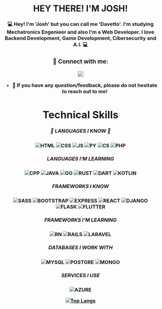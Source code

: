 <h1 align="center">
  HEY THERE! I'M JOSH!
</h1>

<h3 align="center">
 💻 Hey! I'm 'Josh' but you can call me <b>'Davetto'<b>. I'm studying Mechatronics Engenieer and also I'm a Web Developer.
  I love Backend Development, Game Development, Cibersecurity and A.I. 💻
</p>
  
### 🤝 Connect with me:

<a href="https://www.linkedin.com/in/joshue-garcia-2805361a8/"> <img align="center" src="https://raw.githubusercontent.com/yushi1007/yushi1007/main/images/linkedin.svg" alt="Yu Shi | LinkedIn" width="21px"/></a>
</a>
</br>
- 💬 If you have any question/feedback, please do not hesitate to reach out to me!

# Technical Skills

##### 💼 LANGUAGES I KNOW 💼
![HTML](https://img.shields.io/badge/HTML5-E34F26?style=for-the-badge&logo=html5&logoColor=white)
![CSS](https://img.shields.io/badge/CSS3-1572B6?style=for-the-badge&logo=css3&logoColor=white)
![JS](https://img.shields.io/badge/JavaScript-323330?style=for-the-badge&logo=javascript&logoColor=F7DF1E)
![PY](https://img.shields.io/badge/Python-14354C?style=for-the-badge&logo=python&logoColor=white)
![CS](https://img.shields.io/badge/C%23-239120?style=for-the-badge&logo=c-sharp&logoColor=white)
![PHP](https://img.shields.io/badge/PHP-777BB4?style=for-the-badge&logo=php&logoColor=white)

##### LANGUAGES I'M LEARNING
![CPP](https://img.shields.io/badge/C%2B%2B-00599C?style=for-the-badge&logo=c%2B%2B&logoColor=white)
![JAVA](https://img.shields.io/badge/Java-ED8B00?style=for-the-badge&logo=java&logoColor=white)
![GO](https://img.shields.io/badge/Go-00ADD8?style=for-the-badge&logo=go&logoColor=white)
![RUST](https://img.shields.io/badge/Rust-000000?style=for-the-badge&logo=rust&logoColor=white)
![DART](https://img.shields.io/badge/Dart-0175C2?style=for-the-badge&logo=dart&logoColor=white)
![KOTLIN](https://img.shields.io/badge/Kotlin-0095D5?&style=for-the-badge&logo=kotlin&logoColor=white)

##### FRAMEWORKS I KNOW
![SASS](https://img.shields.io/badge/Sass-CC6699?style=for-the-badge&logo=sass&logoColor=whit)
![BOOTSTRAP](https://img.shields.io/badge/Bootstrap-563D7C?style=for-the-badge&logo=bootstrap&logoColor=white)
![EXPRESS](https://img.shields.io/badge/Express.js-404D59?style=for-the-badge)
![REACT](https://img.shields.io/badge/React-20232A?style=for-the-badge&logo=react&logoColor=61DAFB)
![DJANGO](https://img.shields.io/badge/Django-092E20?style=for-the-badge&logo=django&logoColor=white)
![FLASK](https://img.shields.io/badge/Flask-000000?style=for-the-badge&logo=flask&logoColor=white)
![FLUTTER](https://img.shields.io/badge/Flutter-02569B?style=for-the-badge&logo=flutter&logoColor=white)

  
##### FRAMEWORKS I'M LEARNING
![RN](https://img.shields.io/badge/React_Native-20232A?style=for-the-badge&logo=react&logoColor=61DAFB)
![RAILS](https://img.shields.io/badge/Ruby_on_Rails-CC0000?style=for-the-badge&logo=ruby-on-rails&logoColor=white)
![LARAVEL](https://img.shields.io/badge/Laravel-FF2D20?style=for-the-badge&logo=laravel&logoColor=white)

##### DATABASES I WORK WITH
![MYSQL](https://img.shields.io/badge/MySQL-00000F?style=for-the-badge&logo=mysql&logoColor=white)
![POSTGRE](https://img.shields.io/badge/PostgreSQL-316192?style=for-the-badge&logo=postgresql&logoColor=white)
![MONGO](https://img.shields.io/badge/MongoDB-4EA94B?style=for-the-badge&logo=mongodb&logoColor=white)

##### SERVICES I USE
![AZURE](https://img.shields.io/badge/Microsoft_Azure-0089D6?style=for-the-badge&logo=microsoft-azure&logoColor=white)

  
[![Top Langs](https://github-readme-stats.vercel.app/api/top-langs/?username=DavettoMX&layout=compact)](https://github.com/anuraghazra/github-readme-stats) 
